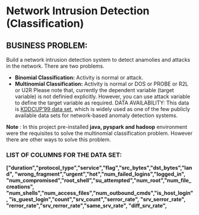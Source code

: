 # Network Intrusion Detection (Classification)
## BUSINESS PROBLEM:
Build a network intrusion detection system to detect anamolies and attacks in the network. There are two problems. 
- **Binomial Classification:** Activity is normal or attack.
- **Multinomial Classification:** Activity is normal or DOS or PROBE or R2L or U2R Please note that, currently the dependent variable (target variable) is not definied explicitly. However, you can use attack variable to define the target variable as required. DATA AVAILABILITY: This data is [KDDCUP’99 data set](https://www.dropbox.com/s/1vg9ljk9auicna0/3.%20Network%20Intrusion%20Detection%20System.zip?dl=0), which is widely used as one of the few publicly available data sets for network-based anomaly detection systems.

**Note** : In this project pre-installed **java, pyspark and hadoop** environment were the requisites to solve the multinomial classification problem. However there are other ways to solve this problem.
### LIST OF COLUMNS FOR THE DATA SET: 
**["duration","protocol_type","service","flag","src_bytes","dst_bytes","land", "wrong_fragment","urgent","hot","num_failed_logins","logged_in", "num_compromised","root_shell","su_attempted","num_root","num_file_creations", "num_shells","num_access_files","num_outbound_cmds","is_host_login", "is_guest_login","count","srv_count","serror_rate", "srv_serror_rate", "rerror_rate","srv_rerror_rate","same_srv_rate", "diff_srv_rate",**
